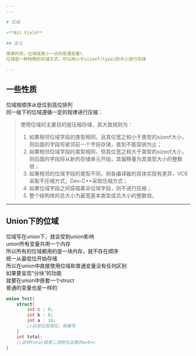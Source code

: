 ```yaml
---
---

# 位域

>**Bit Field**

## 定义

简单的说，位域就是小一点的普通变量\
位域是一种特殊的存储方式，可以用小于sizeof(type)的大小进行存储

---
```


## 一些性质

位域按顺序从低位到高位排列\
同一级下的位域遵循一定的规律进行压缩：

>使用位域的主要目的是压缩存储，其大致规则为：
>
>1. 如果相邻位域字段的类型相同，且其位宽之和小于类型的sizeof大小，则后面的字段将紧邻前一个字段存储，直到不能容纳为止；
>2. 如果相邻位域字段的类型相同，但其位宽之和大于类型的sizeof大小，则后面的字段将从新的存储单元开始，其偏移量为其类型大小的整数倍；
>3. 如果相邻的位域字段的类型不同，则各编译器的具体实现有差异，VC6采取不压缩方式，Dev-C++采取压缩方式；
>4. 如果位域字段之间穿插着非位域字段，则不进行压缩；
>5. 整个结构体的总大小为最宽基本类型成员大小的整数倍。

---

## Union下的位域

位域写在union下，就会受到union影响\
union所有变量共用一个内存\
所以所有的位域都用的是一块内存，就不存在顺序\
统一从最低位开始存储\
所以在union中直接使用位域和普通变量没有任何区别\
如果要呈现“分块”的功能\
就要在union中嵌套一个struct\
普通的变量也是一样的

```cpp
union Test{
    struct{
        int c : 8;
        int b : 8;
        int a : 16;
        //从低位到高位，倒着写
    }
    int total;
    //这样total就是二进制位运算的a+b+c
}
```
